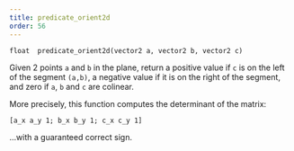 ```yaml
---
title: predicate_orient2d
order: 56
---
```

`float  predicate_orient2d(vector2 a, vector2 b, vector2 c)`

Given 2 points `a` and `b` in the plane, return a positive value if `c` is on the left
of the segment `(a,b)`, a negative value if it is on the right of the segment, and
zero if `a`, `b` and `c` are colinear.

More precisely, this function computes the determinant of the matrix:

```vex
[a_x a_y 1; b_x b_y 1; c_x c_y 1]
```

…with a guaranteed correct sign.
